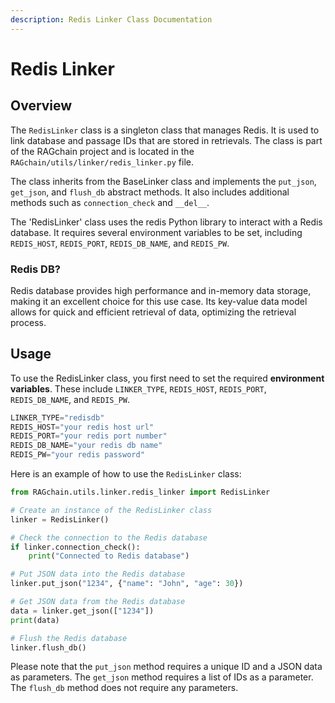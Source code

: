 ```yaml
---
description: Redis Linker Class Documentation
---
```


# Redis Linker

## Overview

The `RedisLinker` class is a singleton class that manages Redis. 
It is used to link database and passage IDs that are stored in retrievals. 
The class is part of the RAGchain project and is located in the `RAGchain/utils/linker/redis_linker.py` file.  

The class inherits from the BaseLinker class and implements the `put_json`, `get_json`, and `flush_db` abstract methods. 
It also includes additional methods such as `connection_check` and `__del__`.  

The 'RedisLinker' class uses the redis Python library to interact with a Redis database. 
It requires several environment variables to be set, including `REDIS_HOST`, `REDIS_PORT`, `REDIS_DB_NAME`, and `REDIS_PW`.
### Redis DB?

Redis database provides high performance and in-memory data storage, making it an excellent choice for this use case. Its key-value data model allows for quick and efficient retrieval of data, optimizing the retrieval process.

## Usage

To use the RedisLinker class, you first need to set the required **environment variables**. 
These include `LINKER_TYPE`, `REDIS_HOST`, `REDIS_PORT`, `REDIS_DB_NAME`, and `REDIS_PW`.
```Python
LINKER_TYPE="redisdb"
REDIS_HOST="your redis host url"
REDIS_PORT="your redis port number"
REDIS_DB_NAME="your redis db name"
REDIS_PW="your redis password"
```
Here is an example of how to use the `RedisLinker` class:
```Python
from RAGchain.utils.linker.redis_linker import RedisLinker

# Create an instance of the RedisLinker class
linker = RedisLinker()

# Check the connection to the Redis database
if linker.connection_check():
    print("Connected to Redis database")

# Put JSON data into the Redis database
linker.put_json("1234", {"name": "John", "age": 30})

# Get JSON data from the Redis database
data = linker.get_json(["1234"])
print(data)

# Flush the Redis database
linker.flush_db()
```

Please note that the `put_json` method requires a unique ID and a JSON data as parameters. 
The `get_json` method requires a list of IDs as a parameter. The `flush_db` method does not require any parameters.
